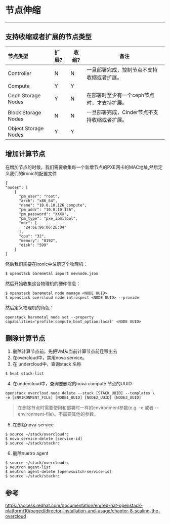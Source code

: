 # 节点伸缩

---

## 支持收缩或者扩展的节点类型

| 节点类型 | 扩展? | 收缩? | 备注 |
| :--- | :--- | --- | --- |
| Controller | N | N | 一旦部署完成，控制节点不支持收缩或者扩展。 |
| Compute | Y | Y | |
| Ceph Storage Nodes | Y | N | 在部署时至少有一个ceph节点时，才支持扩展。 |
| Block Storage Nodes | N | N | 一旦部署完成，Cinder节点不支持收缩或者扩展。 |
| Object Storage Nodes | Y | Y | |

## 增加计算节点

在增加节点的时候，我们需要收集每一个新增节点的PXE网卡的MAC地址,然后定义我们的ironic的配置文件

```
{
"nodes": [
    {
      "pm_user": "root",
      "arch": "x86_64",
      "name": "10.0.10.126_compute",
      "pm_addr": "10.0.10.126",
      "pm_password": "XXXX",
      "pm_type": "pxe_ipmitool",
      "mac": [
        "24:6E:96:06:2E:04"
      ],
      "cpu": "32",
      "memory": "8192",
      "disk": "599"
    }
]
```

然后我们需要在ironic中注册这个物理机：
```
$ openstack baremetal import newnode.json
```
然后开始收集这台物理机的硬件信息：
```
$ openstack baremetal node manage <NODE UUID>
$ openstack overcloud node introspect <NODE UUID> --provide
```

然后定义物理机的角色：
```
openstack baremetal node set --property capabilities='profile:compute,boot_option:local' <NODE UUID>

```


## 删除计算节点

1. 删除计算节点前，先把VM从当前计算节点前迁移出去
2. 在overcloud中，禁用nova service。
3. 在 undercloud中，查询stack 名称
```
$ heat stack-list
```
4. 在undercloud中，查询要删除的nova compute 节点的UUID
```
openstack overcloud node delete --stack [STACK_UUID] --templates \
-e [ENVIRONMENT_FILE] [NODE1_UUID] [NODE2_UUID] [NODE3_UUID]
```
> 在删除节点时需要使用和部署时一样的environment参数(e.g. -e 或者 --environment-file)。不需要其他的参数。

5. 在删除nova-service
```
$ source ~/stack/overcloudrc
$ nova service-delete [service-id]
$ source ~/stack/stackrc
```
6. 删除nuetro agent
```
$ source ~/stack/overcloudrc
$ neutron agent-list
$ neutron agent-delete [openvswitch-service-id]
$ source ~/stack/stackrc
```

## 参考
https://access.redhat.com/documentation/en/red-hat-openstack-platform/10/paged/director-installation-and-usage/chapter-8-scaling-the-overcloud